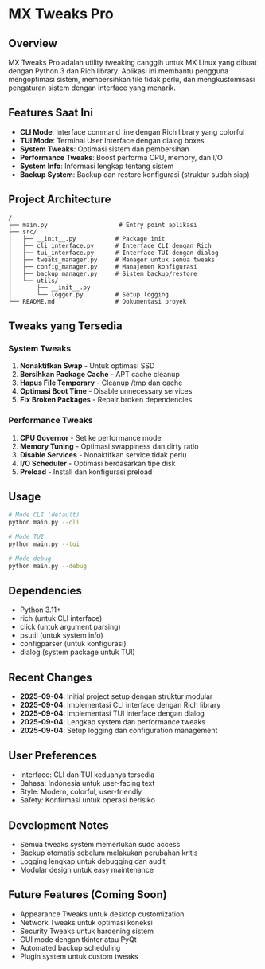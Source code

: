 # MX Tweaks Pro

## Overview
MX Tweaks Pro adalah utility tweaking canggih untuk MX Linux yang dibuat dengan Python 3 dan Rich library. Aplikasi ini membantu pengguna mengoptimasi sistem, membersihkan file tidak perlu, dan mengkustomisasi pengaturan sistem dengan interface yang menarik.

## Features Saat Ini
- **CLI Mode**: Interface command line dengan Rich library yang colorful
- **TUI Mode**: Terminal User Interface dengan dialog boxes
- **System Tweaks**: Optimasi sistem dan pembersihan
- **Performance Tweaks**: Boost performa CPU, memory, dan I/O
- **System Info**: Informasi lengkap tentang sistem
- **Backup System**: Backup dan restore konfigurasi (struktur sudah siap)

## Project Architecture
```
/
├── main.py                    # Entry point aplikasi
├── src/
│   ├── __init__.py           # Package init
│   ├── cli_interface.py      # Interface CLI dengan Rich
│   ├── tui_interface.py      # Interface TUI dengan dialog
│   ├── tweaks_manager.py     # Manager untuk semua tweaks
│   ├── config_manager.py     # Manajemen konfigurasi
│   ├── backup_manager.py     # Sistem backup/restore
│   └── utils/
│       ├── __init__.py
│       └── logger.py         # Setup logging
└── README.md                 # Dokumentasi proyek
```

## Tweaks yang Tersedia

### System Tweaks
1. **Nonaktifkan Swap** - Untuk optimasi SSD
2. **Bersihkan Package Cache** - APT cache cleanup
3. **Hapus File Temporary** - Cleanup /tmp dan cache
4. **Optimasi Boot Time** - Disable unnecessary services
5. **Fix Broken Packages** - Repair broken dependencies

### Performance Tweaks
1. **CPU Governor** - Set ke performance mode
2. **Memory Tuning** - Optimasi swappiness dan dirty ratio
3. **Disable Services** - Nonaktifkan service tidak perlu
4. **I/O Scheduler** - Optimasi berdasarkan tipe disk
5. **Preload** - Install dan konfigurasi preload

## Usage
```bash
# Mode CLI (default)
python main.py --cli

# Mode TUI
python main.py --tui

# Mode debug
python main.py --debug
```

## Dependencies
- Python 3.11+
- rich (untuk CLI interface)
- click (untuk argument parsing)
- psutil (untuk system info)
- configparser (untuk konfigurasi)
- dialog (system package untuk TUI)

## Recent Changes
- **2025-09-04**: Initial project setup dengan struktur modular
- **2025-09-04**: Implementasi CLI interface dengan Rich library
- **2025-09-04**: Implementasi TUI interface dengan dialog
- **2025-09-04**: Lengkap system dan performance tweaks
- **2025-09-04**: Setup logging dan configuration management

## User Preferences
- Interface: CLI dan TUI keduanya tersedia
- Bahasa: Indonesia untuk user-facing text
- Style: Modern, colorful, user-friendly
- Safety: Konfirmasi untuk operasi berisiko

## Development Notes
- Semua tweaks system memerlukan sudo access
- Backup otomatis sebelum melakukan perubahan kritis
- Logging lengkap untuk debugging dan audit
- Modular design untuk easy maintenance

## Future Features (Coming Soon)
- Appearance Tweaks untuk desktop customization
- Network Tweaks untuk optimasi koneksi
- Security Tweaks untuk hardening sistem
- GUI mode dengan tkinter atau PyQt
- Automated backup scheduling
- Plugin system untuk custom tweaks
